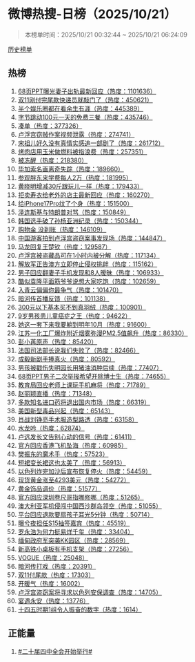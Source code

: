 <h1>
微博热搜-日榜（2025/10/21）
</h1>
<blockquote>
<p>
本榜单时间：2025/10/21 00:32:44 ~ 2025/10/21 06:24:09
</p>
</blockquote>
<p>
<a href="https://github.com/daifee/weibo-hot-search/tree/main/archives/daily">历史榜单</a>
</p>
<h2>
热榜
</h2>
<ol>

<li>
<a href="https://s.weibo.com/weibo?q=%2368%E9%A1%B5PPT%E6%9B%9D%E5%85%89%E5%A6%BB%E5%AD%90%E5%87%BA%E8%BD%A8%E6%9C%80%E6%96%B0%E5%9B%9E%E5%BA%94%23" target="weibo">
68页PPT曝光妻子出轨最新回应（热度：1101636）
</a>
</li>

<li>
<a href="https://s.weibo.com/weibo?q=%23%E5%8F%8C11%E5%88%9A%E4%BB%98%E5%AE%8C%E5%B0%BE%E6%AC%BE%E5%BF%AB%E9%80%92%E5%91%98%E5%B0%B1%E6%95%B2%E9%97%A8%E4%BA%86%23" target="weibo">
双11刚付完尾款快递员就敲门了（热度：450621）
</a>
</li>

<li>
<a href="https://s.weibo.com/weibo?q=%23%E5%8D%8A%E4%B8%AA%E5%A8%B1%E4%B9%90%E5%9C%88%E9%83%BD%E5%9C%A8%E7%9C%8B%E4%BD%99%E7%94%9F%E6%9C%89%E6%B6%AF%23" target="weibo">
半个娱乐圈都在看余生有涯（热度：445389）
</a>
</li>

<li>
<a href="https://s.weibo.com/weibo?q=%23%E5%AD%97%E8%8A%82%E8%B7%B3%E5%8A%A8100%E5%85%83%E4%B8%80%E5%A4%A9%E7%9A%84%E5%85%8D%E8%B4%B9%E4%B8%89%E9%A4%90%23" target="weibo">
字节跳动100元一天的免费三餐（热度：435746）
</a>
</li>

<li>
<a href="https://s.weibo.com/weibo?q=%23%E5%87%91%E5%8D%95%23" target="weibo">
凑单（热度：377326）
</a>
</li>

<li>
<a href="https://s.weibo.com/weibo?q=%23%E5%8D%A2%E6%B5%AE%E5%AE%AB%E7%AA%83%E8%B4%BC%E4%BD%9C%E6%A1%88%E8%A7%86%E9%A2%91%E6%B3%84%E9%9C%B2%23" target="weibo">
卢浮宫窃贼作案视频泄露（热度：274741）
</a>
</li>

<li>
<a href="https://s.weibo.com/weibo?q=%23%E5%AE%8B%E7%A5%96%E5%84%BF%E5%A5%BD%E4%B9%85%E6%B2%A1%E6%9C%89%E7%9C%9F%E6%83%85%E5%AE%9E%E6%84%9F%E8%BF%BD%E4%B8%80%E9%83%A8%E5%89%A7%E4%BA%86%23" target="weibo">
宋祖儿好久没有真情实感追一部剧了（热度：261712）
</a>
</li>

<li>
<a href="https://s.weibo.com/weibo?q=%23%E7%83%A4%E8%82%89%E5%BA%97%E7%94%A8%E7%8E%89%E7%B1%B3%E5%81%9A%E7%87%83%E6%96%99%E8%A2%AB%E6%8C%87%E6%B5%AA%E8%B4%B9%23" target="weibo">
烤肉店用玉米做燃料被指浪费（热度：257351）
</a>
</li>

<li>
<a href="https://s.weibo.com/weibo?q=%23%E8%A2%AB%E5%86%BB%E9%86%92%23" target="weibo">
被冻醒（热度：218380）
</a>
</li>

<li>
<a href="https://s.weibo.com/weibo?q=%23%E6%AF%95%E5%8A%A0%E7%B4%A2%E5%90%8D%E7%94%BB%E7%A6%BB%E5%A5%87%E5%A4%B1%E8%B8%AA%23" target="weibo">
毕加索名画离奇失踪（热度：189660）
</a>
</li>

<li>
<a href="https://s.weibo.com/weibo?q=%23%E5%8F%82%E8%A7%82%E8%83%96%E4%B8%9C%E6%9D%A5%E5%AD%A6%E8%B4%B9%E6%AF%8F%E4%BA%BA2%E4%B8%87%23" target="weibo">
参观胖东来学费每人2万（热度：181995）
</a>
</li>

<li>
<a href="https://s.weibo.com/weibo?q=%23%E9%BB%84%E6%99%93%E6%98%8E%E5%A2%9E%E5%87%8F30%E6%96%A4%E8%B7%9F%E7%8E%A9%E5%84%BF%E4%B8%80%E6%A0%B7%23" target="weibo">
黄晓明增减30斤跟玩儿一样（热度：179433）
</a>
</li>

<li>
<a href="https://s.weibo.com/weibo?q=%23%E6%8B%92%E5%8D%96%E5%AF%BF%E8%A1%A3%E7%BB%99%E8%80%81%E5%A4%96%E7%9A%84%E5%BA%97%E4%B8%BB%E6%9C%80%E6%96%B0%E5%9B%9E%E5%BA%94%23" target="weibo">
拒卖寿衣给老外的店主最新回应（热度：160270）
</a>
</li>

<li>
<a href="https://s.weibo.com/weibo?q=%23%E7%BB%99iPhone17Pro%E7%BA%B9%E4%BA%86%E4%B8%AA%E8%BA%AB%23" target="weibo">
给iPhone17Pro纹了个身（热度：151500）
</a>
</li>

<li>
<a href="https://s.weibo.com/weibo?q=%23%E6%B3%BD%E8%BF%9E%E6%96%AF%E5%9F%BA%E4%B8%8E%E7%89%B9%E6%9C%97%E6%99%AE%E5%AF%B9%E9%AA%82%23" target="weibo">
泽连斯基与特朗普对骂（热度：150849）
</a>
</li>

<li>
<a href="https://s.weibo.com/weibo?q=%23%E9%9F%A9%E5%9B%BD%E9%80%89%E6%89%8B%E7%A0%B4%E4%BA%86%E5%AD%99%E6%9D%A8%E4%BA%9A%E6%B4%B2%E7%BA%AA%E5%BD%95%23" target="weibo">
韩国选手破了孙杨亚洲纪录（热度：150344）
</a>
</li>

<li>
<a href="https://s.weibo.com/weibo?q=%23%E8%B4%AD%E7%89%A9%E9%87%91%20%E6%B2%A1%E5%88%B0%E8%B4%A6%23" target="weibo">
购物金 没到账（热度：146109）
</a>
</li>

<li>
<a href="https://s.weibo.com/weibo?q=%23%E4%B8%AD%E5%9B%BD%E6%B8%B8%E5%AE%A2%E6%8B%8D%E5%88%B0%E5%8D%A2%E6%B5%AE%E5%AE%AB%E7%9B%97%E7%AA%83%E6%A1%88%E4%BA%8B%E5%8F%91%E7%8E%B0%E5%9C%BA%23" target="weibo">
中国游客拍到卢浮宫盗窃案事发现场（热度：144847）
</a>
</li>

<li>
<a href="https://s.weibo.com/weibo?q=%23%E9%A9%AC%E9%BE%99%E5%9B%9E%E5%A4%8D%E7%8E%8B%E6%A5%9A%E9%92%A6%23" target="weibo">
马龙回复王楚钦（热度：129587）
</a>
</li>

<li>
<a href="https://s.weibo.com/weibo?q=%23%E5%8D%A2%E6%B5%AE%E5%AE%AB%E8%A2%AB%E7%9B%97%E8%97%8F%E5%93%81%E5%8F%AF%E5%9C%A81%E5%B0%8F%E6%97%B6%E5%86%85%E8%A2%AB%E5%88%86%E8%A7%A3%23" target="weibo">
卢浮宫被盗藏品可在1小时内被分解（热度：117134）
</a>
</li>

<li>
<a href="https://s.weibo.com/weibo?q=%23%E8%A7%A3%E6%94%BE%E5%86%9B%E6%AD%A3%E5%91%8A%E6%BE%B3%E6%96%B9%E7%AB%8B%E5%8D%B3%E5%81%9C%E6%AD%A2%E4%BE%B5%E6%9D%83%E6%8C%91%E8%A1%85%23" target="weibo">
解放军正告澳方立即停止侵权挑衅（热度：115162）
</a>
</li>

<li>
<a href="https://s.weibo.com/weibo?q=%23%E7%94%B7%E5%AD%90%E5%9B%9E%E5%BA%94%E7%BF%BB%E5%A6%BB%E5%AD%90%E6%89%8B%E6%9C%BA%E5%8F%91%E7%8E%B0%E5%92%8C8%E4%BA%BA%E6%9A%A7%E6%98%A7%23" target="weibo">
男子回应翻妻子手机发现和8人暧昧（热度：106933）
</a>
</li>

<li>
<a href="https://s.weibo.com/weibo?q=%23%E9%85%B7%E4%BC%BC%E8%A2%81%E9%9A%86%E5%B9%B3%E9%9D%A2%E7%AD%8B%E7%88%B7%E7%88%B7%E8%AF%B4%E6%83%B3%E5%A4%A7%E5%AE%B6%E5%90%83%E9%A5%B1%23" target="weibo">
酷似袁隆平面筋爷爷说想大家吃饱（热度：102659）
</a>
</li>

<li>
<a href="https://s.weibo.com/weibo?q=%23%E5%85%A5%E9%9D%92%E4%BA%91%E5%81%8F%E5%81%8F%E4%BD%A0%E6%9C%80%E4%BA%89%E6%B0%94%23" target="weibo">
入青云偏偏你最争气（热度：101470）
</a>
</li>

<li>
<a href="https://s.weibo.com/weibo?q=%23%E6%9A%97%E6%B2%B3%E4%BC%A0%E9%A6%96%E6%92%AD%E5%8F%8D%E9%A6%88%23" target="weibo">
暗河传首播反馈（热度：101138）
</a>
</li>

<li>
<a href="https://s.weibo.com/weibo?q=%23300%E5%85%83%E4%BB%A5%E4%B8%8B%E5%9F%BA%E6%9C%AC%E4%B9%B0%E4%B8%8D%E5%88%B0%E7%9C%9F%E7%BE%BD%E7%BB%92%23" target="weibo">
300元以下基本买不到真羽绒（热度：100901）
</a>
</li>

<li>
<a href="https://s.weibo.com/weibo?q=%239%E5%B2%81%E7%94%B7%E5%AD%A9%E6%82%A3%E5%84%BF%E7%AB%A5%E7%99%8C%E7%97%87%E4%B9%8B%E7%8E%8B%23" target="weibo">
9岁男孩患儿童癌症之王（热度：94622）
</a>
</li>

<li>
<a href="https://s.weibo.com/weibo?q=%23%E5%A5%B9%E8%BF%99%E4%B8%80%E5%A5%97%E4%B8%8B%E6%9D%A5%E6%88%91%E8%A6%81%E8%BA%BA%E5%88%B0%E6%98%8E%E5%B9%B410%E6%9C%88%23" target="weibo">
她这一套下来我要躺到明年10月（热度：91600）
</a>
</li>

<li>
<a href="https://s.weibo.com/weibo?q=%23%E6%B1%9F%E8%8B%8F%E4%B8%80%E5%8C%96%E5%B7%A5%E5%8E%82%E7%88%86%E7%82%B8%E9%99%84%E8%BF%91%E7%83%9F%E9%9B%BE%E5%BC%A5%E6%BC%ABPM2.5%E5%80%BC%E9%A3%99%E5%8D%87%23" target="weibo">
江苏一化工厂爆炸附近烟雾弥漫PM2.5值飙升（热度：86330）
</a>
</li>

<li>
<a href="https://s.weibo.com/weibo?q=%23%E5%BD%AD%E5%B0%8F%E8%8B%92%E5%8E%9F%E5%A3%B0%23" target="weibo">
彭小苒原声（热度：85420）
</a>
</li>

<li>
<a href="https://s.weibo.com/weibo?q=%23%E6%B3%95%E5%9B%BD%E5%8F%B8%E6%B3%95%E9%83%A8%E9%95%BF%E8%AF%B4%E6%88%91%E4%BB%AC%E5%A4%B1%E8%B4%A5%E4%BA%86%23" target="weibo">
法国司法部长说我们失败了（热度：82466）
</a>
</li>

<li>
<a href="https://s.weibo.com/weibo?q=%23%E6%88%90%E6%AF%85%E6%96%B0%E5%89%A7%E6%89%8B%E6%8D%A7%E7%9C%9F%E7%81%AB%23" target="weibo">
成毅新剧手捧真火（热度：80592）
</a>
</li>

<li>
<a href="https://s.weibo.com/weibo?q=%23%E7%94%B7%E5%AD%A9%E8%A2%AB%E6%88%B3%E4%BC%A4%E5%A4%B1%E6%98%8E%E5%9B%AD%E9%95%BF%E7%94%A8%E7%8C%AA%E6%B2%B9%E6%B6%88%E8%82%BF%E5%90%8E%E7%BB%AD%23" target="weibo">
男孩被戳伤失明园长用猪油消肿后续（热度：77407）
</a>
</li>

<li>
<a href="https://s.weibo.com/weibo?q=%2368%E9%A1%B5PPT%E7%94%B7%E5%AD%90%E4%BA%8C%E6%AC%A1%E4%B8%BE%E6%8A%A5%E5%B8%8C%E6%9C%9B%E5%BC%80%E9%99%A4%E5%8D%9A%E5%A3%AB%E7%94%9F%23" target="weibo">
68页PPT男子二次举报希望开除博士生（热度：74655）
</a>
</li>

<li>
<a href="https://s.weibo.com/weibo?q=%23%E6%95%99%E8%82%B2%E5%B1%80%E5%9B%9E%E5%BA%94%E8%80%81%E5%B8%88%E4%B8%8A%E8%AF%BE%E7%8E%A9%E6%89%8B%E6%9C%BA%E9%BA%BB%E5%B0%86%23" target="weibo">
教育局回应老师上课玩手机麻将（热度：71789）
</a>
</li>

<li>
<a href="https://s.weibo.com/weibo?q=%23%E8%B5%B5%E4%B8%BD%E9%A2%96%E7%9B%B4%E6%92%AD%23" target="weibo">
赵丽颖直播（热度：71348）
</a>
</li>

<li>
<a href="https://s.weibo.com/weibo?q=%23%E5%A4%9A%E6%AC%BE%E7%9F%A5%E5%90%8D%E8%BF%9B%E5%8F%A3%E8%8D%AF%E5%B0%86%E9%80%80%E5%87%BA%E5%9B%BD%E5%86%85%E5%B8%82%E5%9C%BA%23" target="weibo">
多款知名进口药将退出国内市场（热度：66319）
</a>
</li>

<li>
<a href="https://s.weibo.com/weibo?q=%23%E7%BE%8E%E5%9B%BD%E6%96%B0%E5%9E%8B%E6%AF%92%E5%93%81%E5%85%B4%E8%B5%B7%23" target="weibo">
美国新型毒品兴起（热度：65143）
</a>
</li>

<li>
<a href="https://s.weibo.com/weibo?q=%23%E8%82%96%E6%88%98%E5%88%98%E9%93%AE%E4%BA%AE%E6%89%8B%E6%9C%AF%E6%9C%8D%E9%80%A0%E5%9E%8B%E8%B7%AF%E9%80%8F%23" target="weibo">
肖战刘铮亮手术服造型路透（热度：63158）
</a>
</li>

<li>
<a href="https://s.weibo.com/weibo?q=%23%E6%B0%B4%E9%BE%99%E5%90%9F%23" target="weibo">
水龙吟（热度：62874）
</a>
</li>

<li>
<a href="https://s.weibo.com/weibo?q=%23%E5%8D%A2%E8%BF%9C%E5%8F%91%E9%95%BF%E6%96%87%E5%91%8A%E5%88%AB%E5%BF%83%E5%8A%A8%E7%9A%84%E4%BF%A1%E5%8F%B7%23" target="weibo">
卢远发长文告别心动的信号（热度：61411）
</a>
</li>

<li>
<a href="https://s.weibo.com/weibo?q=%23%E5%AE%98%E6%96%B9%E5%9B%9E%E5%BA%94%E9%A6%99%E6%B8%AF%E9%A3%9E%E6%9C%BA%E5%9D%A0%E6%B5%B7%23" target="weibo">
官方回应香港飞机坠海（热度：60985）
</a>
</li>

<li>
<a href="https://s.weibo.com/weibo?q=%23%E6%A8%8A%E6%8C%AF%E4%B8%9C%E7%9A%84%E9%AD%94%E6%9C%AF%E6%89%8B%23" target="weibo">
樊振东的魔术手（热度：57523）
</a>
</li>

<li>
<a href="https://s.weibo.com/weibo?q=%23%E7%9F%AD%E8%A3%99%E5%8F%98%E9%95%BF%E8%A3%99%E8%BF%99%E4%B9%9F%E5%A4%AA%E7%BE%8E%E4%BA%86%23" target="weibo">
短裙变长裙这也太美了（热度：56913）
</a>
</li>

<li>
<a href="https://s.weibo.com/weibo?q=%23%E4%BB%A5%E8%89%B2%E5%88%97%E7%82%B8%E5%AE%8C%E5%8A%A0%E6%B2%99%E5%90%8E%E5%AE%A3%E5%B8%83%E6%81%A2%E5%A4%8D%E5%81%9C%E7%81%AB%23" target="weibo">
以色列炸完加沙后宣布恢复停火（热度：54459）
</a>
</li>

<li>
<a href="https://s.weibo.com/weibo?q=%23%E7%8E%B0%E8%B4%A7%E9%BB%84%E9%87%91%E6%B6%A8%E8%87%B34293%E7%BE%8E%E5%85%83%23" target="weibo">
现货黄金涨至4293美元（热度：54272）
</a>
</li>

<li>
<a href="https://s.weibo.com/weibo?q=%23%E9%BB%84%E9%87%91%E9%A5%B0%E5%93%81%E8%B0%83%E4%BB%B7%23" target="weibo">
黄金饰品调价（热度：51577）
</a>
</li>

<li>
<a href="https://s.weibo.com/weibo?q=%23%E5%AE%98%E6%96%B9%E5%9B%9E%E5%BA%94%E6%B7%B1%E5%9C%B3%E5%8D%B7%E5%B0%BA%E5%93%A5%E6%8C%87%E5%93%AA%E4%BF%AE%E5%93%AA%23" target="weibo">
官方回应深圳卷尺哥指哪修哪（热度：51265）
</a>
</li>

<li>
<a href="https://s.weibo.com/weibo?q=%23%E6%BE%B3%E5%A4%A7%E5%88%A9%E4%BA%9A%E5%86%9B%E6%9C%BA%E4%BE%B5%E9%97%AF%E4%B8%AD%E5%9B%BD%E8%A5%BF%E6%B2%99%E7%BE%A4%E5%B2%9B%E9%A2%86%E7%A9%BA%23" target="weibo">
澳大利亚军机侵闯中国西沙群岛领空（热度：51055）
</a>
</li>

<li>
<a href="https://s.weibo.com/weibo?q=%23%E5%B9%B3%E5%8F%B0%E5%9B%9E%E5%BA%94%E9%80%80%E6%AC%BE%E8%A6%81%E6%89%87%E5%AD%A9%E5%AD%90%E8%80%B3%E5%85%895%E5%88%86%E9%92%9F%23" target="weibo">
平台回应退款要扇孩子耳光5分钟（热度：50714）
</a>
</li>

<li>
<a href="https://s.weibo.com/weibo?q=%23%E6%9B%9D%E5%85%AE%E5%A4%9C%E6%8B%85%E4%BB%BBS15%E6%8A%BD%E7%AD%BE%E5%98%89%E5%AE%BE%23" target="weibo">
曝兮夜担任S15抽签嘉宾（热度：45519）
</a>
</li>

<li>
<a href="https://s.weibo.com/weibo?q=%23%E7%BD%97%E6%B0%B8%E6%B5%A9%E4%B8%BA%E4%BD%95%E5%8A%9B%E6%8C%BA%E6%98%93%E7%83%8A%E5%8D%83%E7%8E%BA%23" target="weibo">
罗永浩为何力挺易烊千玺（热度：33404）
</a>
</li>

<li>
<a href="https://s.weibo.com/weibo?q=%23%E7%BC%85%E7%94%B8%E6%94%BF%E5%BA%9C%E5%86%9B%E7%AA%81%E8%A2%ADKK%E5%9B%AD%E5%8C%BA%23" target="weibo">
缅甸政府军突袭KK园区（热度：28569）
</a>
</li>

<li>
<a href="https://s.weibo.com/weibo?q=%23%E6%96%B0%E9%AB%98%E9%93%81%E5%B0%8F%E6%A1%8C%E6%9D%BF%E6%9C%89%E6%89%8B%E6%9C%BA%E6%94%AF%E6%9E%B6%23" target="weibo">
新高铁小桌板有手机支架（热度：27256）
</a>
</li>

<li>
<a href="https://s.weibo.com/weibo?q=%23VOGUE%23" target="weibo">
VOGUE（热度：25048）
</a>
</li>

<li>
<a href="https://s.weibo.com/weibo?q=%23%E6%9A%97%E6%B2%B3%E4%BC%A0%E6%89%93%E6%88%8F%23" target="weibo">
暗河传打戏（热度：20391）
</a>
</li>

<li>
<a href="https://s.weibo.com/weibo?q=%23%E5%8F%8C11%E4%BB%98%E5%B0%BE%E6%AC%BE%23" target="weibo">
双11付尾款（热度：17303）
</a>
</li>

<li>
<a href="https://s.weibo.com/weibo?q=%23%E5%BC%80%E6%9A%96%E6%B0%94%23" target="weibo">
开暖气（热度：16002）
</a>
</li>

<li>
<a href="https://s.weibo.com/weibo?q=%23%E5%8D%A2%E6%B5%AE%E5%AE%AB%E7%9B%97%E7%AA%83%E6%A1%88%E5%B0%86%E5%AF%BB%E6%B1%82%E4%BB%A5%E8%89%B2%E5%88%97%E5%AE%89%E4%BF%9D%E8%B0%83%E6%9F%A5%23" target="weibo">
卢浮宫盗窃案将寻求以色列安保调查（热度：14705）
</a>
</li>

<li>
<a href="https://s.weibo.com/weibo?q=%23%E5%AE%B4%E9%81%87%E6%B0%B8%E5%AE%89%23" target="weibo">
宴遇永安（热度：13776）
</a>
</li>

<li>
<a href="https://s.weibo.com/weibo?q=%23%E5%8D%81%E5%9B%9B%E4%BA%94%E6%97%B6%E6%9C%9F1%E7%BB%84%E4%BB%A4%E4%BA%BA%E6%8C%AF%E5%A5%8B%E7%9A%84%E6%95%B0%E5%AD%97%23" target="weibo">
十四五时期1组令人振奋的数字（热度：1614）
</a>
</li>

</ol>
<h2>
正能量
</h2>
<ol>

<li>
<a href="https://s.weibo.com/weibo?q=%23%23%E4%BA%8C%E5%8D%81%E5%B1%8A%E5%9B%9B%E4%B8%AD%E5%85%A8%E4%BC%9A%E5%BC%80%E5%A7%8B%E4%B8%BE%E8%A1%8C%23%23" target="weibo">
#二十届四中全会开始举行#
</a>
</li>

</ol>